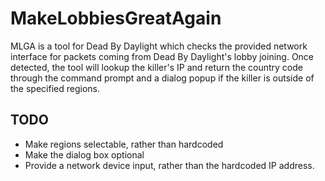 # MakeLobbiesGreatAgain
MLGA is a tool for Dead By Daylight which checks the provided network interface for packets coming from Dead By Daylight's lobby joining. 
Once detected, the tool will lookup the killer's IP and return the country code through the command prompt and a dialog popup if the killer is outside of the specified regions.

## TODO
* Make regions selectable, rather than hardcoded
* Make the dialog box optional
* Provide a network device input, rather than the hardcoded IP address.
